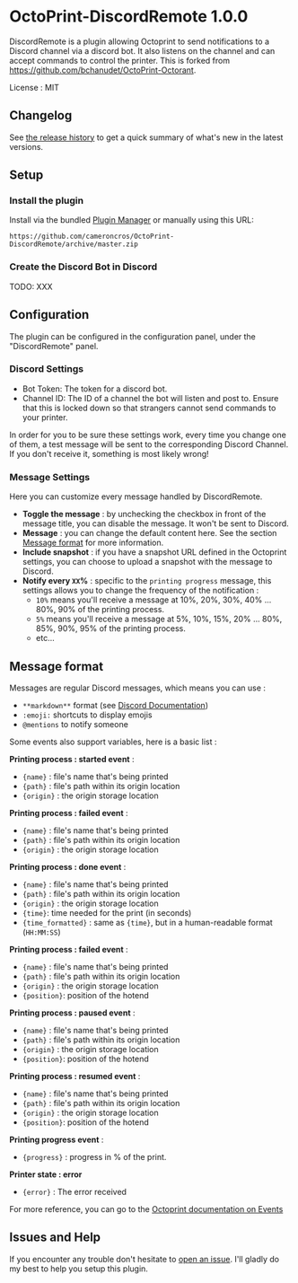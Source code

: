 # OctoPrint-DiscordRemote 1.0.0

DiscordRemote is a plugin allowing Octoprint to send notifications to a Discord channel via a discord bot. It also listens on the channel and can accept commands to control the printer.
This is forked from  https://github.com/bchanudet/OctoPrint-Octorant.

License : MIT

## Changelog

See [the release history](https://github.com/cameroncros/OctoPrint-DiscordRemote/releases) to get a quick summary of what's new in the latest versions.

## Setup

### Install the plugin

Install via the bundled [Plugin Manager](https://github.com/foosel/OctoPrint/wiki/Plugin:-Plugin-Manager)
or manually using this URL:

    https://github.com/cameroncros/OctoPrint-DiscordRemote/archive/master.zip

### Create the Discord Bot  in Discord
TODO: XXX

## Configuration

The plugin can be configured in the configuration panel, under the "DiscordRemote" panel.

### Discord Settings

- Bot Token: The token for a discord bot.
- Channel ID: The ID of a channel the bot will listen and post to. Ensure that this is locked down so that strangers cannot send commands to your printer.

In order for you to be sure these settings work, every time you change one of them, a test message will be sent to the corresponding Discord Channel. If you don't receive it, something is most likely wrong!

### Message Settings

Here you can customize every message handled by DiscordRemote.

- **Toggle the message** : by unchecking the checkbox in front of the message title, you can disable the message. It won't be sent to Discord.
- **Message** : you can change the default content here. See the section [Message format](#message-format) for more information.
- **Include snapshot** : if you have a snapshot URL defined in the Octoprint settings, you can choose to upload a snapshot with the message to Discord.
- **Notify every `XX`%** : specific to the `printing progress` message, this settings allows you to change the frequency of the notification :
    - `10%` means you'll receive a message at 10%, 20%, 30%, 40% ... 80%, 90% of the printing process.
    - `5%` means you'll receive a message at 5%, 10%, 15%, 20% ... 80%, 85%, 90%, 95% of the printing process.
    - etc...


## Message format

Messages are regular Discord messages, which means you can use :
- `**markdown**` format (see [Discord Documentation](https://support.discordapp.com/hc/en-us/articles/210298617-Markdown-Text-101-Chat-Formatting-Bold-Italic-Underline-))
- `:emoji:` shortcuts to display emojis
- `@mentions` to notify someone

Some events also support variables, here is a basic list :

**Printing process : started event** :
- `{name}` : file's name that's being printed
- `{path}` : file's path within its origin location
- `{origin}` : the origin storage location

**Printing process : failed event** :
- `{name}` : file's name that's being printed
- `{path}` : file's path within its origin location
- `{origin}` : the origin storage location

**Printing process : done event** :
- `{name}` : file's name that's being printed
- `{path}` : file's path within its origin location
- `{origin}` : the origin storage location
- `{time}`: time needed for the print (in seconds)
- `{time_formatted}` : same as `{time}`, but in a human-readable format (`HH:MM:SS`)

**Printing process : failed event** :
- `{name}` : file's name that's being printed
- `{path}` : file's path within its origin location
- `{origin}` : the origin storage location
- `{position}`: position of the hotend

**Printing process : paused event** :
- `{name}` : file's name that's being printed
- `{path}` : file's path within its origin location
- `{origin}` : the origin storage location
- `{position}`: position of the hotend

**Printing process : resumed event** :
- `{name}` : file's name that's being printed
- `{path}` : file's path within its origin location
- `{origin}` : the origin storage location
- `{position}`: position of the hotend

**Printing progress event** :
- `{progress}` : progress in % of the print.

**Printer state : error**
- `{error}` : The error received

For more reference, you can go to the [Octoprint documentation on Events](http://docs.octoprint.org/en/master/events/index.html#sec-events-available-events)

## Issues and Help

If you encounter any trouble don't hesitate to [open an issue](https://github.com/cameroncros/OctoPrint-DiscordRemote/issues/new). I'll gladly do my best to help you setup this plugin.
